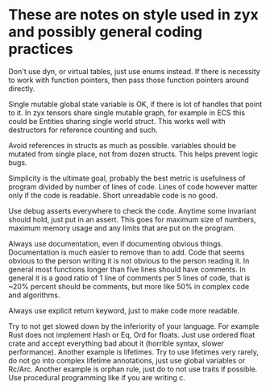 # These are notes on style used in zyx and possibly general coding practices

Don't use dyn, or virtual tables, just use enums instead. If there is necessity to work with function pointers,
then pass those function pointers around directly.

Single mutable global state variable is OK, if there is lot of handles that point to it. In zyx tensors
share single mutable graph, for example in ECS this could be Entities sharing single world struct. This works
well with destructors for reference counting and such.

Avoid references in structs as much as possible. variables should be mutated from single place, not from dozen
structs. This helps prevent logic bugs.

Simplicity is the ultimate goal, probably the best metric is usefulness of program divided by number of lines
of code. Lines of code however matter only if the code is readable. Short unreadable code is no good.

Use debug asserts everywhere to check the code. Anytime some invariant should hold, just put in an assert.
This goes for maximum size of numbers, maximum memory usage and any limits that are put on the program.

Always use documentation, even if documenting obvious things. Documentation is much easier to remove than to add.
Code that seems obvious to the person writing it is not obvious to the person reading it. In general most functions
longer than five lines should have comments. In general it is a good ratio of 1 line of comments per 5 lines of code,
that is ~20% percent should be comments, but more like 50% in complex code and algorithms.

Always use explicit return keyword, just to make code more readable.

Try to not get slowed down by the inferiority of your language. For example Rust does not implement Hash or Eq, Ord
for floats. Just use ordered float crate and accept everything bad about it (horrible syntax, slower performance).
Another example is lifetimes. Try to use lifetimes very rarely, do not go into complex lifetime annotations, just
use global variables or Rc/Arc. Another example is orphan rule, just do to not use traits if possible. Use procedural
programming like if you are writing c.
